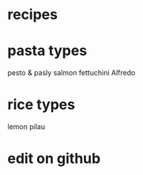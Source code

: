 # recipes

# pasta types
pesto & pasly
salmon
fettuchini Alfredo


# rice types
lemon
pilau

# edit on github
